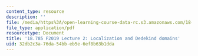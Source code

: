 ```yaml
---
content_type: resource
description: ''
file: /media/https%3A/open-learning-course-data-rc.s3.amazonaws.com/18-785-number-theory-i-fall-2019/32db2c3a76da54bbeb5e6ef8b63b1dda_MIT18_785F19_lec2.pdf
file_type: application/pdf
resourcetype: Document
title: '18.785 F2019 Lecture 2: Localization and Dedekind domains'
uid: 32db2c3a-76da-54bb-eb5e-6ef8b63b1dda
---
```


